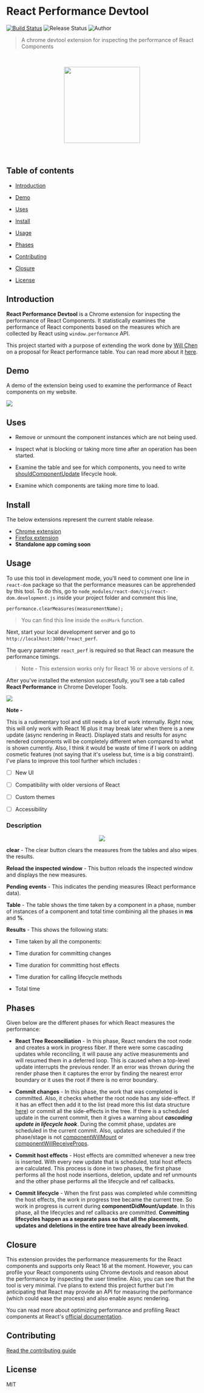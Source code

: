 # React Performance Devtool
[![Build Status](https://travis-ci.org/nitin42/react-perf-devtool.svg?branch=master)](https://travis-ci.org/nitin42/react-perf-devtool)
![Release Status](https://img.shields.io/badge/status-stable-brightgreen.svg)
![Author](https://img.shields.io/badge/author-Nitin%20Tulswani-lightgrey.svg)

> A chrome devtool extension for inspecting the performance of React Components

<br/>

<p align="center">
  <img src="./art/RPLogo.png" height="200" width="200">
</p>

<br/>

## Table of contents

* [Introduction](#introduction)

* [Demo](#demo)

* [Uses](#uses)

* [Install](#install)

* [Usage](#usage)

* [Phases](#phases)

* [Contributing](#contributing)

* [Closure](#closure)

* [License](#license)


## Introduction

**React Performance Devtool** is a Chrome extension for inspecting the performance of React Components. It statistically examines the performance of React components based on the measures which are collected by React using `window.performance` API.

This project started with a purpose of extending the work done by [Will Chen](https://github.com/wwwillchen) on a proposal for React performance table. You can read more about it [here](https://github.com/facebook/react-devtools/issues/801#issuecomment-350919145).

## Demo

A demo of the extension being used to examine the performance of React components on my website.

<img src="./art/Demo.gif">

## Uses

* Remove or unmount the component instances which are not being used.

* Inspect what is blocking or taking more time after an operation has been started.

* Examine the table and see for which components, you need to write [shouldComponentUpdate](https://reactjs.org/docs/react-component.html#shouldcomponentupdate) lifecycle hook.

* Examine which components are taking more time to load.

## Install

The below extensions represent the current stable release.

* [Chrome extension](https://chrome.google.com/webstore/detail/react-performance-devtool/fcombecpigkkfcbfaeikoeegkmkjfbfm)
* [Firefox extension](https://addons.mozilla.org/en-US/firefox/addon/nitin-tulswani/)
* **Standalone app coming soon**

## Usage

To use this tool in development mode, you'll need to comment one line in `react-dom` package so that the performance measures can be apprehended by this tool. To do this, go to `node_modules/react-dom/cjs/react-dom.development.js` inside your project folder and comment this line,

```
performance.clearMeasures(measurementName);
```
> You can find this line inside the `endMark` function.

Next, start your local development server and go to `http://localhost:3000/?react_perf`.

The query parameter `react_perf` is required so that React can measure the performance timings.

> Note - This extension works only for React 16 or above versions of it.

After you've installed the extension successfully, you'll see a tab called **React Performance** in Chrome Developer Tools.

<img src="./art/tab.png">

**Note -**

This is a rudimentary tool and still needs a lot of work internally. Right now, this will only work with React 16 plus it may break later when there is a new update (async rendering in React). Displayed stats and results for async rendered components will be completely different when compared to what is shown currently. Also, I think it would be waste of time if I work on adding cosmetic features (not saying that it's useless but, time is a big constraint). I've plans to improve this tool further which includes :

- [ ] New UI

- [ ] Compatibility with older versions of React

- [ ] Custom themes

- [ ] Accessibility


### Description

<p align="center">
  <img src="./art/Tool.png">
</p>

**clear** - The clear button clears the measures from the tables and also wipes the results.

**Reload the inspected window** - This button reloads the inspected window and displays the new measures.

**Pending events** - This indicates the pending measures (React performance data).

**Table** - The table shows the time taken by a component in a phase, number of instances of a component and total time combining all the phases in **ms** and **%**.

**Results** - This shows the following stats:

* Time taken by all the components:

* Time duration for committing changes

* Time duration for committing host effects

* Time duration for calling lifecycle methods

* Total time

## Phases

Given below are the different phases for which React measures the performance:

* **React Tree Reconciliation** - In this phase, React renders the root node and creates a work in progress fiber. If there were some cascading updates while reconciling, it will pause any active measurements and will resumed them in a deferred loop. This is caused when a top-level update interrupts the previous render. If an error was thrown during the render phase then it captures the error by finding the nearest error boundary or it uses the root if there is no error boundary.

* **Commit changes** - In this phase, the work that was completed is committed. Also, it checks whether the root node has any side-effect. If it has an effect then add it to the list (read more this list data structure [here](https://github.com/nitin42/Making-a-custom-React-renderer/blob/master/part-one.md)) or commit all the side-effects in the tree. If there is a scheduled update in the current commit, then it gives a warning about ***cascading update in lifecycle hook***. During the commit phase, updates are scheduled in the current commit. Also, updates are scheduled if the phase/stage is not [componentWillMount](https://reactjs.org/docs/react-component.html#componentwillmount) or [componentWillReceiveProps](https://reactjs.org/docs/react-component.html#componentwillreceiveprops).

* **Commit host effects** - Host effects are committed whenever a new tree is inserted. With every new update that is scheduled, total host effects are calculated. This process is done in two phases, the first phase performs all the host node insertions, deletion, update and ref unmounts and the other phase performs all the lifecycle and ref callbacks.

* **Commit lifecycle** - When the first pass was completed while committing the host effects, the work in progress tree became the current tree. So work in progress is current during **componentDidMount/update**. In this phase, all the lifecycles and ref callbacks are committed. **Committing lifecycles happen as a separate pass so that all the placements, updates and deletions in the entire tree have already been invoked**.

## Closure

This extension provides the performance measurements for the React components and supports only React 16 at the moment. However, you can profile your React components using Chrome devtools and reason about the performance by inspecting the user timeline. Also, you can see that the tool is very minimal. I've plans to extend this project further but I'm anticipating that React may provide an API for measuring the performance (which could ease the process) and also enable async rendering.

You can read more about optimizing performance and profiling React components at React's [official documentation](https://reactjs.org/docs/optimizing-performance.html#profiling-components-with-the-chrome-performance-tab).

## Contributing

[Read the contributing guide](./CONTRIBUTING.md)

## License

MIT
